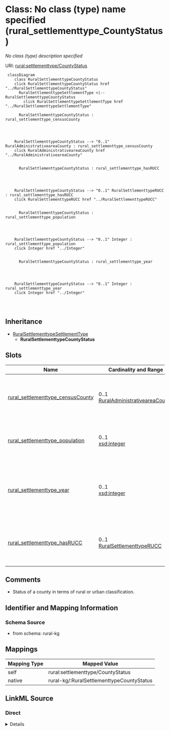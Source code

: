 

# Class: No class (type) name specified (rural_settlementtype_CountyStatus)


_No class (type) description specified_





URI: [rural:settlementtype/CountyStatus](http://sail.ua.edu/ruralkg/settlementtype/CountyStatus)






```mermaid
 classDiagram
    class RuralSettlementtypeCountyStatus
    click RuralSettlementtypeCountyStatus href "../RuralSettlementtypeCountyStatus"
      RuralSettlementtypeSettlementType <|-- RuralSettlementtypeCountyStatus
        click RuralSettlementtypeSettlementType href "../RuralSettlementtypeSettlementType"
      
      RuralSettlementtypeCountyStatus : rural_settlementtype_censusCounty
        
          
    
    
    RuralSettlementtypeCountyStatus --> "0..1" RuralAdministrativeareaCounty : rural_settlementtype_censusCounty
    click RuralAdministrativeareaCounty href "../RuralAdministrativeareaCounty"

        
      RuralSettlementtypeCountyStatus : rural_settlementtype_hasRUCC
        
          
    
    
    RuralSettlementtypeCountyStatus --> "0..1" RuralSettlementtypeRUCC : rural_settlementtype_hasRUCC
    click RuralSettlementtypeRUCC href "../RuralSettlementtypeRUCC"

        
      RuralSettlementtypeCountyStatus : rural_settlementtype_population
        
          
    
    
    RuralSettlementtypeCountyStatus --> "0..1" Integer : rural_settlementtype_population
    click Integer href "../Integer"

        
      RuralSettlementtypeCountyStatus : rural_settlementtype_year
        
          
    
    
    RuralSettlementtypeCountyStatus --> "0..1" Integer : rural_settlementtype_year
    click Integer href "../Integer"

        
      
```





## Inheritance
* [RuralSettlementtypeSettlementType](../classes/RuralSettlementtypeSettlementType.md)
    * **RuralSettlementtypeCountyStatus**



## Slots

| Name | Cardinality and Range | Description | Inheritance |
| ---  | --- | --- | --- |
| [rural_settlementtype_censusCounty](../slots/rural_settlementtype_censusCounty.md) | 0..1 <br/> [RuralAdministrativeareaCounty](../classes/RuralAdministrativeareaCounty.md) | No slot (predicate) description specified <br/> 3234 occurrences with subject type rural_settlementtype_CountyStatus and object type rural_administrativearea_County. | direct |
| [rural_settlementtype_population](../slots/rural_settlementtype_population.md) | 0..1 <br/> [xsd:integer](xsd:integer) | No slot (predicate) description specified <br/> 3234 occurrences with subject type rural_settlementtype_CountyStatus and object type integer. | direct |
| [rural_settlementtype_year](../slots/rural_settlementtype_year.md) | 0..1 <br/> [xsd:integer](xsd:integer) | No slot (predicate) description specified <br/> 10 occurrences with subject type rural_settlementtype_RUCC and object type integer.<br/>3234 occurrences with subject type rural_settlementtype_CountyStatus and object type integer. | direct |
| [rural_settlementtype_hasRUCC](../slots/rural_settlementtype_hasRUCC.md) | 0..1 <br/> [RuralSettlementtypeRUCC](../classes/RuralSettlementtypeRUCC.md) | No slot (predicate) description specified <br/> 3234 occurrences with subject type rural_settlementtype_CountyStatus and object type rural_settlementtype_RUCC. | direct |









## Comments

* Status of a county in terms of rural or urban classification.

## Identifier and Mapping Information







### Schema Source


* from schema: rural-kg




## Mappings

| Mapping Type | Mapped Value |
| ---  | ---  |
| self | rural:settlementtype/CountyStatus |
| native | rural-kg/:RuralSettlementtypeCountyStatus |







## LinkML Source

<!-- TODO: investigate https://stackoverflow.com/questions/37606292/how-to-create-tabbed-code-blocks-in-mkdocs-or-sphinx -->

### Direct

<details>
```yaml
name: rural_settlementtype_CountyStatus
conforms_to: No schema conformance document specified
description: No class (type) description specified
title: No class (type) name specified
notes:
- Class with 3234 occurrences.
comments:
- Status of a county in terms of rural or urban classification.
from_schema: rural-kg
rank: 1000
is_a: rural_settlementtype_SettlementType
slots:
- rural_settlementtype_censusCounty
- rural_settlementtype_population
- rural_settlementtype_year
- rural_settlementtype_hasRUCC
class_uri: rural:settlementtype/CountyStatus

```
</details>

### Induced

<details>
```yaml
name: rural_settlementtype_CountyStatus
conforms_to: No schema conformance document specified
description: No class (type) description specified
title: No class (type) name specified
notes:
- Class with 3234 occurrences.
comments:
- Status of a county in terms of rural or urban classification.
from_schema: rural-kg
rank: 1000
is_a: rural_settlementtype_SettlementType
attributes:
  rural_settlementtype_censusCounty:
    name: rural_settlementtype_censusCounty
    description: No slot (predicate) description specified
    comments:
    - 3234 occurrences with subject type rural_settlementtype_CountyStatus and object
      type rural_administrativearea_County.
    examples:
    - description: rural_settlementtype_CountyStatus → rural_administrativearea_County
      object:
        example_object: rural:administrativearea/County_78030
        example_predicate: rural:settlementtype/censusCounty
        example_subject: rural:settlementtype/CountyStatus_78030_2013
    from_schema: rural-kg
    rank: 1000
    slot_uri: rural:settlementtype/censusCounty
    alias: rural_settlementtype_censusCounty
    owner: rural_settlementtype_CountyStatus
    domain_of:
    - rural_settlementtype_CountyStatus
    range: rural_administrativearea_County
  rural_settlementtype_population:
    name: rural_settlementtype_population
    description: No slot (predicate) description specified
    comments:
    - 3234 occurrences with subject type rural_settlementtype_CountyStatus and object
      type integer.
    examples:
    - description: rural_settlementtype_CountyStatus → integer
      object:
        example_object: '54571'
        example_predicate: rural:settlementtype/population
        example_subject: rural:settlementtype/CountyStatus_01001_2013
    from_schema: rural-kg
    rank: 1000
    slot_uri: rural:settlementtype/population
    alias: rural_settlementtype_population
    owner: rural_settlementtype_CountyStatus
    domain_of:
    - rural_settlementtype_CountyStatus
    range: integer
  rural_settlementtype_year:
    name: rural_settlementtype_year
    description: No slot (predicate) description specified
    comments:
    - 10 occurrences with subject type rural_settlementtype_RUCC and object type integer.
    - 3234 occurrences with subject type rural_settlementtype_CountyStatus and object
      type integer.
    examples:
    - description: rural_settlementtype_RUCC → integer
      object:
        example_object: '2013'
        example_predicate: rural:settlementtype/year
        example_subject: rural:settlementtype/RUCC_2013_0
    - description: rural_settlementtype_CountyStatus → integer
      object:
        example_object: '2013'
        example_predicate: rural:settlementtype/year
        example_subject: rural:settlementtype/CountyStatus_01001_2013
    from_schema: rural-kg
    rank: 1000
    slot_uri: rural:settlementtype/year
    alias: rural_settlementtype_year
    owner: rural_settlementtype_CountyStatus
    domain_of:
    - rural_settlementtype_CountyStatus
    - rural_settlementtype_RUCC
    range: integer
  rural_settlementtype_hasRUCC:
    name: rural_settlementtype_hasRUCC
    description: No slot (predicate) description specified
    comments:
    - 3234 occurrences with subject type rural_settlementtype_CountyStatus and object
      type rural_settlementtype_RUCC.
    examples:
    - description: rural_settlementtype_CountyStatus → rural_settlementtype_RUCC
      object:
        example_object: rural:settlementtype/RUCC_2013_5
        example_predicate: rural:settlementtype/hasRUCC
        example_subject: rural:settlementtype/CountyStatus_78030_2013
    from_schema: rural-kg
    rank: 1000
    slot_uri: rural:settlementtype/hasRUCC
    alias: rural_settlementtype_hasRUCC
    owner: rural_settlementtype_CountyStatus
    domain_of:
    - rural_settlementtype_CountyStatus
    range: rural_settlementtype_RUCC
class_uri: rural:settlementtype/CountyStatus

```
</details>
